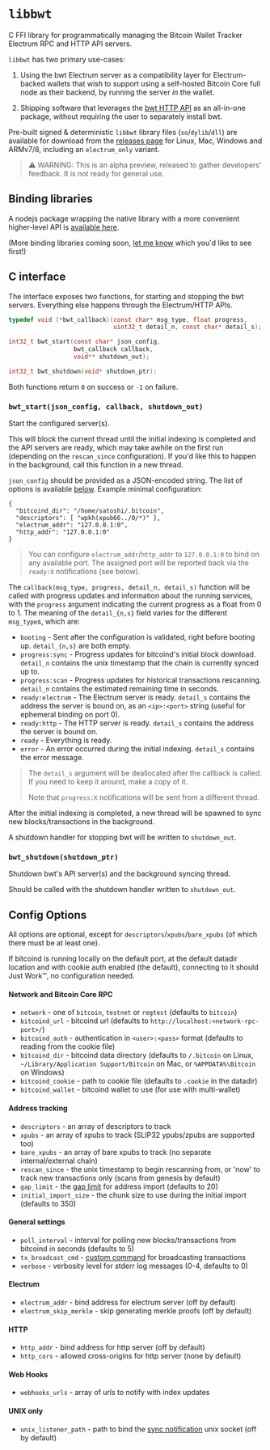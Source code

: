 # `libbwt`

C FFI library for programmatically managing the Bitcoin Wallet Tracker Electrum RPC and HTTP API servers.

`libbwt` has two primary use-cases:

1. Using the bwt Electrum server as a compatibility layer for Electrum-backed wallets
   that wish to support using a self-hosted Bitcoin Core full node as their backend,
   by running the server *in* the wallet.
  
2. Shipping software that leverages the [bwt HTTP API](https://github.com/shesek/bwt#http-api)
   as an all-in-one package, without requiring the user to separately install bwt.

Pre-built signed & deterministic `libbwt` library files (`so`/`dylib`/`dll`) are available for download from the
[releases page](https://github.com/shesek/bwt/releases) for Linux, Mac, Windows and ARMv7/8, including an `electrum_only` variant.

> ⚠️ WARNING: This is an alpha preview, released to gather developers' feedback. It is not ready for general use.

## Binding libraries

A nodejs package wrapping the native library with a more convenient higher-level API is [available here](https://github.com/shesek/bwt/tree/master/contrib/nodejs-bwt-daemon).

(More binding libraries coming soon, [let me know](https://github.com/shesek/bwt/issues/69) which you'd like to see first!)


## C interface

The interface exposes two functions, for starting and stopping the bwt servers.
Everything else happens through the Electrum/HTTP APIs.

```c
typedef void (*bwt_callback)(const char* msg_type, float progress,
                             uint32_t detail_n, const char* detail_s);

int32_t bwt_start(const char* json_config,
                  bwt_callback callback,
                  void** shutdown_out);

int32_t bwt_shutdown(void* shutdown_ptr);
```

Both functions return `0` on success or `-1` on failure.

### `bwt_start(json_config, callback, shutdown_out)`

Start the configured server(s).

This will block the current thread until the initial indexing is completed and the API servers
are ready, which may take awhile on the first run (depending on the `rescan_since` configuration).
If you'd like this to happen in the background, call this function in a new thread.

`json_config` should be provided as a JSON-encoded string. The list of options is available [below](#config-options).
Example minimal configuration:

```
{
  "bitcoind_dir": "/home/satoshi/.bitcoin",
  "descriptors": [ "wpkh(xpub66../0/*)" ],
  "electrum_addr": "127.0.0.1:0",
  "http_addr": "127.0.0.1:0"
}
```

> You can configure `electrum_addr`/`http_addr` to `127.0.0.1:0` to bind on any available port.
> The assigned port will be reported back via the `ready:X` notifications (see below).

The `callback(msg_type, progress, detail_n, detail_s)` function will be called with progress updates and information
about the running services, with the `progress` argument indicating the current progress as a float from 0 to 1.
The meaning of the `detail_{n,s}` field varies for the different `msg_type`s, which are:

- `booting` - Sent after the configuration is validated, right before booting up. `detail_{n,s}` are both empty.
- `progress:sync` - Progress updates for bitcoind's initial block download. `detail_n` contains the unix timestamp
  that the chain is currently synced up to.
- `progress:scan` - Progress updates for historical transactions rescanning. `detail_n` contains the estimated
  remaining time in seconds.
- `ready:electrum` - The Electrum server is ready. `detail_s` contains the address the server is bound on,
  as an `<ip>:<port>` string (useful for ephemeral binding on port 0).
- `ready:http` - The HTTP server is ready. `detail_s` contains the address the server is bound on.
- `ready` - Everything is ready.
- `error` - An error occurred during the initial indexing. `detail_s` contains the error message.

> The `detail_s` argument will be deallocated after the callback is called. If you need to keep it around, make a copy of it.
>
> Note that `progress:X` notifications will be sent from a different thread.

After the initial indexing is completed, a new thread will be spawned to sync new blocks/transactions in the background.

A shutdown handler for stopping bwt will be written to `shutdown_out`.

### `bwt_shutdown(shutdown_ptr)`

Shutdown bwt's API server(s) and the background syncing thread.

Should be called with the shutdown handler written to `shutdown_out`.

## Config Options

All options are optional, except for `descriptors`/`xpubs`/`bare_xpubs` (of which there must be at least one).

If bitcoind is running locally on the default port, at the default datadir location and with cookie auth enabled (the default), connecting to it should Just Work™, no configuration needed.

#### Network and Bitcoin Core RPC
- `network` - one of `bitcoin`, `testnet` or `regtest` (defaults to `bitcoin`)
- `bitcoind_url` - bitcoind url (defaults to `http://localhost:<network-rpc-port>/`)
- `bitcoind_auth` - authentication in `<user>:<pass>` format (defaults to reading from the cookie file)
- `bitcoind_dir` - bitcoind data directory (defaults to `/.bitcoin` on Linux, `~/Library/Application Support/Bitcoin` on Mac, or `%APPDATA%\Bitcoin` on Windows)
- `bitcoind_cookie` - path to cookie file (defaults to `.cookie` in the datadir)
- `bitcoind_wallet` - bitcoind wallet to use (for use with multi-wallet)

#### Address tracking
- `descriptors` - an array of descriptors to track
- `xpubs` - an array of xpubs to track (SLIP32 ypubs/zpubs are supported too)
- `bare_xpubs` - an array of bare xpubs to track (no separate internal/external chain)
- `rescan_since` - the unix timestamp to begin rescanning from, or 'now' to track new transactions only (scans from genesis by default)
- `gap_limit` - the [gap limit](https://github.com/shesek/bwt#gap-limit) for address import (defaults to 20)
- `initial_import_size` - the chunk size to use during the initial import (defaults to 350)

#### General settings
- `poll_interval` - interval for polling new blocks/transactions from bitcoind in seconds (defaults to 5)
- `tx_broadcast_cmd` - [custom command](https://github.com/shesek/bwt#scriptable-transaction-broadcast) for broadcasting transactions
- `verbose` - verbosity level for stderr log messages (0-4, defaults to 0)

#### Electrum
- `electrum_addr` - bind address for electrum server (off by default)
- `electrum_skip_merkle` - skip generating merkle proofs (off by default)

#### HTTP
- `http_addr` - bind address for http server (off by default)
- `http_cors` - allowed cross-origins for http server (none by default)

#### Web Hooks
- `webhooks_urls` - array of urls to notify with index updates

#### UNIX only
- `unix_listener_path` - path to bind the [sync notification](https://github.com/shesek/bwt#real-time-indexing) unix socket (off by default)
